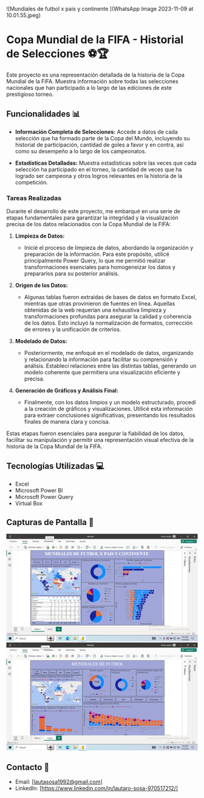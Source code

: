 ![Mundiales de futbol x pais y continente ](WhatsApp Image 2023-11-09 at 10.01.55.jpeg)
# Copa Mundial de la FIFA - Historial de Selecciones ⚽🏆

Este proyecto es una representación detallada de la historia de la Copa Mundial de la FIFA. Muestra información sobre todas las selecciones nacionales que han participado a lo largo de las ediciones de este prestigioso torneo.

## Funcionalidades 📊

- **Información Completa de Selecciones:** Accede a datos de cada selección que ha formado parte de la Copa del Mundo, incluyendo su historial de participación, cantidad de goles a favor y en contra, así como su desempeño a lo largo de los campeonatos.
  
- **Estadísticas Detalladas:** Muestra estadísticas sobre las veces que cada selección ha participado en el torneo, la cantidad de veces que ha logrado ser campeona y otros logros relevantes en la historia de la competición.

### Tareas Realizadas 

Durante el desarrollo de este proyecto, me embarqué en una serie de etapas fundamentales para garantizar la integridad y la visualización precisa de los datos relacionados con la Copa Mundial de la FIFA:

1. **Limpieza de Datos:**
   - Inicié el proceso de limpieza de datos, abordando la organización y preparación de la información. Para este propósito, utilicé principalmente Power Query, lo que me permitió realizar transformaciones esenciales para homogeneizar los datos y prepararlos para su posterior análisis.

2. **Origen de los Datos:**
   - Algunas tablas fueron extraídas de bases de datos en formato Excel, mientras que otras provinieron de fuentes en línea. Aquellas obtenidas de la web requerían una exhaustiva limpieza y transformaciones profundas para asegurar la calidad y coherencia de los datos. Esto incluyó la normalización de formatos, corrección de errores y la unificación de criterios.

3. **Modelado de Datos:**
   - Posteriormente, me enfoqué en el modelado de datos, organizando y relacionando la información para facilitar su comprensión y análisis. Establecí relaciones entre las distintas tablas, generando un modelo coherente que permitiera una visualización eficiente y precisa.

4. **Generación de Gráficos y Análisis Final:**
   - Finalmente, con los datos limpios y un modelo estructurado, procedí a la creación de gráficos y visualizaciones. Utilicé esta información para extraer conclusiones significativas, presentando los resultados finales de manera clara y concisa.

Estas etapas fueron esenciales para asegurar la fiabilidad de los datos, facilitar su manipulación y permitir una representación visual efectiva de la historia de la Copa Mundial de la FIFA.



## Tecnologías Utilizadas 💻
- Excel 
- Microsoft Power BI
- Microsoft Power Query
- Virtual Box

## Capturas de Pantalla 📸
![Mundiales de futbol x pais y continente ](pictures/VirtualBox_windows_pro_08_11_2023_10_53_18.png)
![Logros](pictures/VirtualBox_windows_pro_08_11_2023_10_54_14.png)


## Contacto 📧

- Email: [lautasosa1992@gmail.com]
- LinkedIn: [https://www.linkedin.com/in/lautaro-sosa-970517212/]

